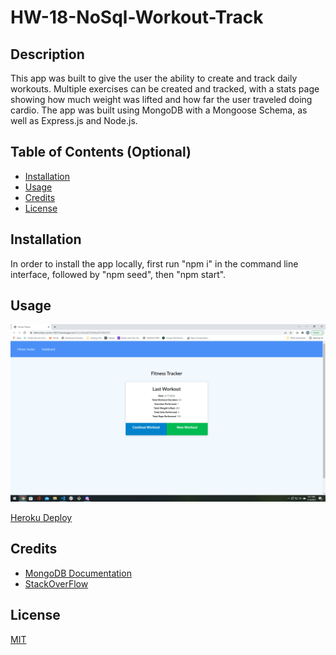 # HW-18-NoSql-Workout-Track

## Description

This app was built to give the user the ability to create and track daily workouts. Multiple exercises can be created and tracked, with a stats page showing how much weight was lifted and how far the user traveled doing cardio. The app was built using MongoDB with a Mongoose Schema, as well as Express.js and Node.js.

## Table of Contents (Optional)

- [Installation](#installation)
- [Usage](#usage)
- [Credits](#credits)
- [License](#license)

## Installation

In order to install the app locally, first run "npm i" in the command line interface, followed by "npm seed", then "npm start". 

## Usage


![Preview](https://raw.githubusercontent.com/hargis32/HW-18-NoSql-Workout-Track/main/assets/images/screenshot.png)

[Heroku Deploy](https://fathomless-ravine-18673.herokuapp.com/?id=620ed6f3598dbe00168b3501)
  

## Credits

- [MongoDB Documentation](https://docs.mongodb.com/manual/reference/operator/aggregation/addFields/)
- [StackOverFlow](https://stackoverflow.com/)

## License
[MIT](https://choosealicense.com/licenses/mit/)



